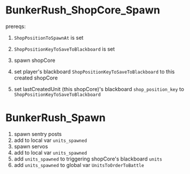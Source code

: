 # BunkerRush_ShopCore_Spawn

prereqs:
1. `ShopPositionToSpawnAt` is set
2. `ShopPositionKeyToSaveToBlackboard` is set

1. spawn shopCore
2. set player's blackboard `ShopPositionKeyToSaveToBlackboard` to this created shopCore
3. set lastCreatedUnit (this shopCore)'s blackboard `shop_position_key` to `ShopPositionKeyToSaveToBlackboard`

# BunkerRush_Spawn

1. spawn sentry posts
2. add to local var `units_spawned`
3. spawn servos
4. add to local var `units_spawned`
5. add `units_spawned` to triggering shopCore's blackboard `units`
6. add `units_spawned` to global var `UnitsToOrderToBattle`